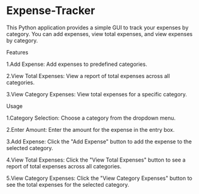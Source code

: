 # Expense-Tracker
This Python application provides a simple GUI to track your expenses by category. You can add expenses, view total expenses, and view expenses by category.

Features

1.Add Expense: Add expenses to predefined categories.

2.View Total Expenses: View a report of total expenses across all categories.

3.View Category Expenses: View total expenses for a specific category.

Usage

1.Category Selection: Choose a category from the dropdown menu.

2.Enter Amount: Enter the amount for the expense in the entry box.

3.Add Expense: Click the "Add Expense" button to add the expense to the selected category.

4.View Total Expenses: Click the "View Total Expenses" button to see a report of total expenses across all categories.

5.View Category Expenses: Click the "View Category Expenses" button to see the total expenses for the selected category.
